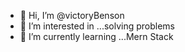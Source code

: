 - 👋 Hi, I’m @victoryBenson
- 👀 I’m interested in ...solving problems
- 🌱 I’m currently learning ...Mern Stack

<!---
victoryBenson/victoryBenson is a ✨ special ✨ repository because its `README.md` (this file) appears on your GitHub profile.
You can click the Preview link to take a look at your changes.
--->

